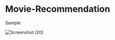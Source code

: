 # Movie-Recommendation

Sample


![Screenshot (20)](https://user-images.githubusercontent.com/34955805/141940267-ba49de28-ec2b-4410-a1a0-02eb0baaaddf.png)
